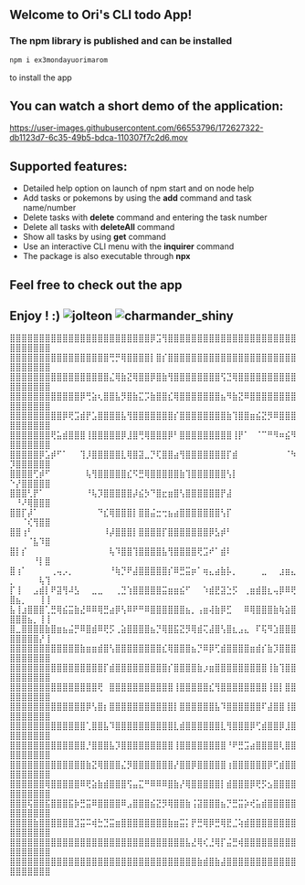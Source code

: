 
## Welcome to Ori's CLI todo App!
### The npm library is published and can be installed
```bash
npm i ex3mondayuorimarom 
```
to install the app
## You can watch a short demo of the application:

https://user-images.githubusercontent.com/66553796/172627322-db1123d7-6c35-49b5-bdca-110307f7c2d6.mov

## Supported features:
* Detailed help option on launch of npm start and on node help <command>
* Add tasks or pokemons by using the **add** command and task name/number
* Delete tasks with **delete** command and entering the task number
* Delete all tasks with **deleteAll** command
* Show all tasks by using **get** command
* Use an interactive CLI menu with the **inquirer** command
* The package is also executable through **npx**

## Feel free to check out the app
## Enjoy ! :) ![jolteon](https://user-images.githubusercontent.com/66553796/172628945-30cb3359-cb46-4d60-a3a7-71a19071a542.gif)  ![charmander_shiny](https://user-images.githubusercontent.com/66553796/172628804-8b4dc620-e982-4ef7-be31-64d97fcebb93.gif)








⣿⣿⣿⣿⣿⣿⣿⣿⣿⣿⣿⣿⣿⣿⣿⣿⣿⣿⣿⣿⣿⣿⣿⣿⡿⣩⢻⣿⣿⣿⣿⣿⣿⣿⣿⣿⣿⣿⣿⣿⣿⣿⣿⣿⣿⣿⣿⣿⣿⣿⣿⣿⣿⣿⣿⣿
⣿⣿⣿⣿⣿⣿⣿⣿⣿⣿⣿⣿⣿⣿⣿⣿⣿⢛⡛⢿⣿⣿⣿⣿⡇⣿⡎⣿⣿⣿⣿⣿⣿⣿⣿⣿⣿⣿⣿⣿⣿⣿⣿⣿⣿⣿⣿⣿⣿⣿⣿⣿⣿⣿⣿⣿
⣿⣿⣿⣿⣿⣿⣿⣿⣿⣿⣿⣿⣿⣿⣿⣿⣿⣌⢿⣷⣝⢿⣿⣿⡿⣿⣷⢻⣿⣿⣿⣿⣿⣿⣿⣿⢫⣙⢿⣿⣿⣿⣿⣿⣿⣿⣿⣿⣿⣿⣿⣿⣿⣿⣿⣿
⣿⣿⣿⣿⣿⣿⣿⣿⣿⣿⣿⣿⡿⢛⣵⢆⣿⣿⣧⡻⣿⣷⣍⡩⣷⣿⣿⣎⢿⣿⣿⣿⣿⣿⣿⣿⣦⠻⣷⣝⠿⣿⣿⣿⣿⣿⣿⣿⣿⣿⣿⣿⣿⣿⣿⣿
⣿⣿⣿⣿⣿⣿⣿⣿⣿⡿⢟⣩⣾⡟⣡⣿⣿⣿⣿⣧⢻⣿⣿⣿⣿⣿⣿⣿⡎⣿⣿⣿⣿⣿⣿⣿⣿⣷⢹⣿⣿⣶⣮⣝⡻⠿⣿⣿⣿⣿⣿⣿⣿⣿⣿⣿
⣿⣿⣿⣿⣿⣿⣿⢟⣥⣾⣿⣿⣿⢸⣿⣿⣿⣿⣿⡿⣸⣿⢛⢿⣿⣿⣿⡿⠃⣿⣿⣿⣿⣿⣿⣿⣿⣿⢸⡟⠁⠀⠈⠉⠛⠻⠶⣮⠻⣿⣿⣿⣿⣿⣿⣿
⣿⣿⣿⣿⣿⡿⣡⡾⠋⠁⠀⠀⢹⡸⣿⣿⣿⣿⣿⣇⢿⣿⣽⣀⡙⢏⣿⣿⣴⢻⣿⣿⣿⣿⣿⣿⣿⡏⣾⠀⠀⠀⠀⠀⠀⠀⠀⠈⠳⡹⣿⣿⣿⣿⣿⣿
⣿⣿⣿⣿⢋⡾⠋⠀⠀⠀⠀⠀⠀⢧⢻⣿⣿⣿⣿⣿⣎⠫⣛⢿⣿⣿⣿⣿⣿⣷⢹⣿⣿⣿⣿⣿⣿⢣⡇⠀⠀⠀⠀⠀⠀⠀⠀⠀⠀⠑⡜⣿⣿⣿⣿⣿
⣿⣿⣿⢃⡟⠁⠀⠀⠀⠀⠀⠀⠀⠘⢧⡹⣿⣿⣿⣿⣿⡼⣮⡳⠙⣿⣖⣶⣿⢣⣿⣿⣿⣿⣿⣿⡟⣼⠀⠀⠀⠀⠀⠀⠀⠀⠀⠀⠀⠀⠘⠜⢿⣿⣿⣿
⣿⣿⡏⡼⠁⠀⠀⠀⠀⠀⠀⠀⠀⠀⠀⠙⣎⢿⣿⣿⣿⡇⣿⣿⣬⣒⢒⣦⣴⣿⣿⣿⣿⣿⣿⣿⢣⡏⠀⠀⠀⠀⠀⠀⠀⠀⠀⠀⠀⠀⠀⠈⢎⢻⣿⣿
⣿⣿⢰⠃⠀⠀⠀⠀⠀⠀⠀⠀⠀⠀⠀⠀⠸⡼⣿⣿⣿⡇⣿⣿⣿⣿⡏⣿⣿⣿⣿⣿⣿⣿⡿⣣⡾⠃⠀⠀⠀⠀⠀⠀⠀⠀⠀⠀⠀⠀⠀⠀⠈⣧⠹⣿
⣿⡇⡎⠀⠀⠀⠀⠀⠀⠀⠀⠀⠀⠀⠀⠀⠀⢧⠹⣿⣿⢹⣿⣿⣿⣿⣧⢻⣿⣿⣿⣿⢟⣩⠞⠁⣾⠇⠀⠀⠀⠀⠀⠀⠀⠀⠀⠀⠀⠀⠀⠀⠀⠘⡇⣿
⣿⢰⠁⠀⠀⠀⠀⢀⢤⡠⡀⠀⠀⠀⠀⠀⠀⠘⢷⡙⠟⣼⣿⣿⣿⣿⣿⡎⠿⣛⣭⡶⠁⢶⣄⣴⣷⡧⡀⠀⠀⠀⠀⣀⠀⠀⣰⣶⣄⡀⠀⠀⠀⠀⢧⢹
⡏⢸⠀⠀⣠⣾⡇⠟⣽⢻⠼⣣⠀⠀⣀⣀⠀⠀⢀⣙⢱⣿⣿⣿⣿⣿⣭⣶⣶⣮⠋⠀⠀⠱⣾⣟⣽⣑⡫⠀⢀⣶⣾⣿⣆⢤⡿⠿⢟⣿⣦⡀⠀⠀⢸⢸
⣧⢸⣰⣿⣿⣿⢁⣛⢿⣮⣭⣷⣜⠿⠿⢿⣛⣴⡿⢣⠿⠟⠛⠿⣿⣿⣿⣿⣿⣿⣦⡀⢠⣶⢼⣷⡿⣋⠀⠀⠿⢿⣿⣿⣿⣷⢷⣵⣿⣿⣿⣿⣦⡀⢸⢸
⣿⣀⣿⣿⣿⣿⣷⣿⣶⣦⣬⡛⠿⣿⣾⠿⢟⡫⢀⣵⣿⣿⣿⣿⣦⡙⢿⣿⣯⣝⡻⢿⣾⢍⣼⣿⢣⣿⣆⣠⣄⠀⠏⢯⠻⣱⣿⣿⣿⣿⣿⣿⣿⣿⡜⢸
⣿⣿⣿⣿⣿⣿⣿⣿⣿⣿⣿⣿⣷⣶⣶⣾⣿⢣⣿⣿⣿⣿⣿⣿⣿⣿⣎⢿⣿⣿⣿⣦⡙⠿⡿⢋⣾⣿⣿⣿⣿⣶⣾⡎⣷⡹⣿⣿⣿⣿⣿⣿⣿⣿⣿⣿
⣿⣿⣿⣿⣿⣿⣿⣿⣿⣿⣿⣿⣿⣿⣿⣿⡏⣾⣿⣿⣿⣿⣿⣿⣿⣿⣿⡎⣿⣿⣿⣿⣷⡰⣶⣿⣿⣿⣿⣿⣿⣿⣿⣿⢸⣷⢹⣿⣿⣿⣿⣿⣿⣿⣿⣿
⣿⣿⣿⣿⣿⣿⣿⣿⣿⣿⣿⣿⣿⣿⣿⢟⠀⣿⣿⣿⣿⣿⣿⣿⣿⣿⣿⣿⢸⣿⣿⣿⣿⣿⣎⢻⣿⣿⣿⣿⣿⣿⣿⣿⢸⣿⡇⣿⣿⣿⣿⣿⣿⣿⣿⣿
⣿⣿⣿⣿⣿⣿⣿⣿⣿⣿⣿⣿⣿⡿⢣⣿⡆⣿⣿⣿⣿⣿⣿⣿⣿⣿⣿⣿⡇⣿⣿⣿⣿⣿⣿⣧⠹⣿⣿⣿⣿⣿⣿⠏⣼⣿⣿⢸⣿⣿⣿⣿⣿⣿⣿⣿
⣿⣿⣿⣿⣿⣿⣿⣿⣿⣿⣿⣿⣿⢁⣿⣿⣧⠹⣿⣿⣿⣿⣿⣿⣿⣿⣿⣿⣇⣾⣿⣿⣿⣿⣿⣿⣇⢻⣿⣿⣿⡿⢋⣾⣿⣿⡿⣸⣿⣿⣿⣿⣿⣿⣿⣿
⣿⣿⣿⣿⣿⣿⣿⣿⣿⣿⣿⣿⣿⡘⣿⣿⣿⣧⡹⣿⣿⣿⣿⣿⣿⣿⣿⣿⢸⣿⣿⣿⣿⣿⣿⣿⣿⠘⠟⣛⣩⣴⣿⣿⣿⣿⢇⣿⣿⣿⣿⣿⣿⣿⣿⣿
⣿⣿⣿⣿⣿⣿⣿⣿⣿⣿⣿⣿⣿⣷⣝⢿⣿⣿⣿⣌⡻⣿⣿⣿⣿⣿⣿⣿⡜⣿⣿⡿⣿⣿⣿⣿⣿⢰⣿⣿⣿⣿⣿⣿⡿⢋⣾⣿⣿⣿⣿⣿⣿⣿⣿⣿
⣿⣿⣿⣿⣿⣿⢿⣿⣿⣿⣿⣿⠿⢟⣵⣷⣾⣿⣿⣿⢫⣤⣍⠛⠿⠿⠿⣿⣷⡜⢿⣿⣿⣿⣿⣿⡇⣾⣿⣿⣿⡿⢟⡫⣢⣿⣿⣿⣿⣿⣿⣿⣿⣿⣿⣿
⣿⣿⣿⢯⣿⣿⣯⣿⣿⣿⣯⡷⣛⣭⠿⣿⣿⣿⣿⠿⣠⣿⣿⣿⣮⣝⡻⢿⣿⣿⣷⢨⣽⣿⣿⣿⣦⡙⣛⣭⡵⢞⣥⣾⣿⣿⣿⣿⣿⣿⣿⣿⣿⣿⣿⣿
⣿⣿⣿⣿⣷⣿⣿⣿⣿⣿⣿⣹⣭⠭⢾⣓⣙⣭⣶⣿⣿⣿⣿⣿⣿⣿⣿⣷⣶⣭⡅⡟⣛⢿⡿⣛⢿⣟⣈⢵⣾⣿⣿⣿⣿⣿⣿⣿⣿⣿⣿⣿⣿⣿⣿⣿
⣿⣿⣿⣿⣿⣿⣿⣿⣿⣿⣿⣿⣿⣿⣿⣿⣿⣿⣿⣿⣿⣿⣿⣿⣿⣿⣿⣿⣿⣿⣧⣜⢿⢎⣘⢿⡏⣬⣛⢾⣿⣿⣿⣿⣿⣿⣿⣿⣿⣿⣿⣿⣿⣿⣿⣿
⣿⣿⣿⣿⣿⣿⣿⣿⣿⣿⣿⣿⣿⣿⣿⣿⣿⣿⣿⣿⣿⣿⣿⣿⣿⣿⣿⣿⣿⣿⣿⣿⣷⣾⣿⣷⣼⣿⣿⣿⣿⣿⣿⣿⣿⣿⣿⣿⣿⣿⣿⣿⣿⣿⣿⣿





